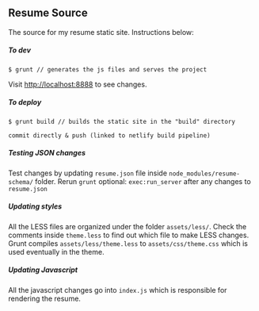 ## Resume Source

The source for my resume static site. Instructions below:

##### To dev
```
$ grunt // generates the js files and serves the project
```
Visit [http://localhost:8888](http://localhost:8888) to see changes.

##### To deploy
```
$ grunt build // builds the static site in the "build" directory
```
```
commit directly & push (linked to netlify build pipeline)
```

##### Testing JSON changes
Test changes by updating `resume.json` file inside `node_modules/resume-schema/` folder. Rerun `grunt` optional: `exec:run_server` after any changes to `resume.json`

##### Updating styles
All the LESS files are organized under the folder `assets/less/`. Check the comments inside `theme.less` to find out which file to make LESS changes. Grunt compiles `assets/less/theme.less` to `assets/css/theme.css` which is used eventually in the theme. 

##### Updating Javascript
All the javascript changes go into `index.js` which is responsible for rendering the resume.

